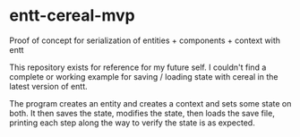 # entt-cereal-mvp
Proof of concept for serialization of entities + components + context with entt

This repository exists for reference for my future self. I couldn't find a complete or working example for saving / loading state with cereal in the latest version of entt.

The program creates an entity and creates a context and sets some state on both. It then saves the state, modifies the state, then loads the save file, printing each step along the way to verify the state is as expected.
